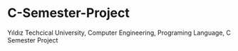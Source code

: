 # C-Semester-Project
Yıldız Techcical University, Computer Engineering, Programing Language, C Semester Project

